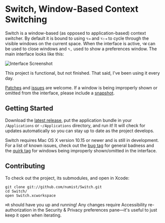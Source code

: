 Switch, Window-Based Context Switching
======================================

Switch is a window-based (as opposed to application-based) context switcher. By default it is bound to using `⌥⇥` and `⌥⇧⇥` to cycle through the visible windows on the current space. When the interface is active, `⌥W` can be used to close windows and `⌥,` used to show a preferences window. The main interface looks like this:

![Interface Screenshot](http://numist.net/random/switch.png)

This project is functional, but not finished. That said, I've been using it every day.

[Patches](https://github.com/numist/Switch/pull/new) and [issues](https://github.com/numist/Switch/issues) are welcome. If a window is being improperly shown or omitted from the interface, please include a [snapshot](https://github.com/numist/Switch/wiki/About-Snapshots).

Getting Started
---------------

Download the [latest release](https://github.com/numist/Switch/releases), put the application bundle in your `/Applications` or `~/Applications` directory, and run it! It will check for updates automatically so you can stay up to date as the project develops.

Switch requires Mac OS X version 10.15 or newer and is still in development. For a list of known issues, check out the [bug tag](https://github.com/numist/Switch/issues?labels=bug&state=open) for general badness and the [quirk tag](https://github.com/numist/Switch/issues?labels=quirk&state=open) for windows being improperly shown/omitted in the interface.

Contributing
------------

To check out the project, its submodules, and open in Xcode:

    git clone git://github.com/numist/Switch.git
    cd Switch/
    open Switch.xcworkspace

`⌘R` should have you up and running! Any changes require Accessibility re-authorization in the Security & Privacy preferences pane—it's useful to just keep it open when iterating.
